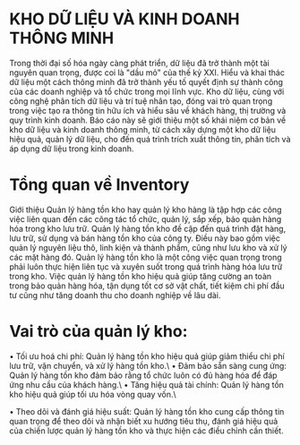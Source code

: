 # KHO DỮ LIỆU VÀ KINH DOANH THÔNG MINH
Trong thời đại số hóa ngày càng phát triển, dữ liệu đã trở thành một tài nguyên
quan trọng, được coi là "dầu mỏ" của thế kỷ XXI. Hiểu và khai thác dữ liệu một cách
thông minh đã trở thành yếu tố quyết định sự thành công của các doanh nghiệp và tổ
chức trong mọi lĩnh vực. Kho dữ liệu, cùng với công nghệ phân tích dữ liệu và trí tuệ nhân
tạo, đóng vai trò quan trọng trong việc tạo ra thông tin hữu ích và hiểu sâu về khách
hàng, thị trường và quy trình kinh doanh.
Báo cáo này sẽ giới thiệu một số khái niệm cơ bản về kho dữ liệu và kinh doanh
thông minh, từ cách xây dựng một kho dữ liệu hiệu quả, quản lý dữ liệu, cho đến quá
trình trích xuất thông tin, phân tích và áp dụng dữ liệu trong kinh doanh.

# Tổng quan về Inventory
Giới thiệu
Quản lý hàng tồn kho hay quản lý kho hàng là tập hợp các công việc liên quan đến các
công tác tổ chức, quản lý, sắp xếp, bảo quản hàng hóa trong kho lưu trữ. Quản lý hàng
tồn kho đề cập đến quá trình đặt hàng, lưu trữ, sử dụng và bán hàng tồn kho của công ty.
Điều này bao gồm việc quản lý nguyên liệu thô, linh kiện và thành phẩm, cũng như lưu
kho và xử lý các mặt hàng đó. Quản lý hàng tồn kho là một công việc quan trọng trong
phải luôn thực hiện liên tục và xuyên suốt trong quá trình hàng hóa lưu trữ trong kho.
Việc quản lý hàng tồn kho hiệu quả giúp tăng cường an toàn trong bảo quản hàng
hóa, tận dụng tốt cơ sở vật chất, tiết kiệm chi phí đầu tư cũng như tăng doanh thu cho
doanh nghiệp về lâu dài.
# Vai trò của quản lý kho:
• Tối ưu hoá chi phí: Quản lý hàng tồn kho hiệu quả giúp giảm thiểu chi phí lưu trữ,
vận chuyển, và xử lý hàng tồn kho.\\
• Đảm bảo sẵn sàng cung ứng: Quản lý hàng tồn kho đảm bảo rằng tổ chức luôn có
đủ hàng hóa để đáp ứng nhu cầu của khách hàng.\\
• Tăng hiệu quả tài chính: Quản lý hàng tồn kho hiệu quả giúp tối ưu hóa vòng quay
vốn.\\


• Theo dõi và đánh giá hiệu suất: Quản lý hàng tồn kho cung cấp thông tin quan
trọng để theo dõi và nhận biết xu hướng tiêu thụ, đánh giá hiệu quả của chiến lược
quản lý hàng tồn kho và thực hiện các điều chỉnh cần thiết.
